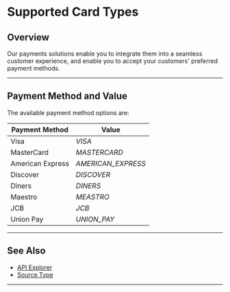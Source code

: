 # Supported Card Types

## Overview

Our payments solutions enable you to integrate them into a seamless customer experience, and enable you to accept your customers' preferred payment methods.

---

## Payment Method and Value

The available payment method options are:

|Payment Method | Value|
|-------|-------|
|Visa | *VISA* |
|MasterCard | *MASTERCARD* |
|American Express | *AMERICAN_EXPRESS* |
|Discover | *DISCOVER* |
|Diners | *DINERS* |
|Maestro | *MEASTRO* |
|JCB | *JCB* |
|Union Pay | *UNION_PAY* |

---

## See Also

- [API Explorer](url)
- [Source Type](../Guides/Payment-Sources/Source-Type.md)

---
